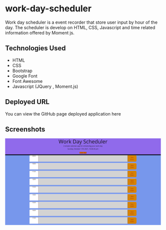 # work-day-scheduler

Work day scheduler is a event recorder that store user input by hour of the day. The scheduler is develop on HTML, CSS, Javascript and time related information offered by Moment js.

## Technologies Used

- HTML
- CSS
- Bootstrap
- Google Font
- Font Awesome
- Javascript (JQuery , Moment.js)

## Deployed URL

You can view the GitHub page deployed application here

## Screenshots

![Screenshots!](assests\images\Screenshots\WorkDayScheduler.png)
